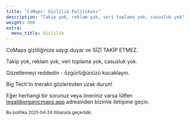 ```yaml
---
title: "CoMaps: Gizlilik Politikası"
description: "Takip yok, reklam yok, veri toplama yok, casusluk yok"
weight: 900
extra:
  menu_title: Gizlilik
---
```


CoMaps gizliliğinize saygı duyar ve SİZİ TAKİP ETMEZ.

Takip yok, reklam yok, veri toplama yok, casusluk yok.

Gözetlemeyi reddedin - özgürlüğünüzü kucaklayın.

Big Tech'in meraklı gözlerinden uzak durun!

Eğer herhangi bir sorunuz veya öneriniz varsa lütfen [legal@organicmaps.app](mailto:legal@organicmaps.app)
adresinden bizimle iletişime geçin.

<sub>Bu politika 2021-04-24 itibarıyla geçerlidir.</sub>

